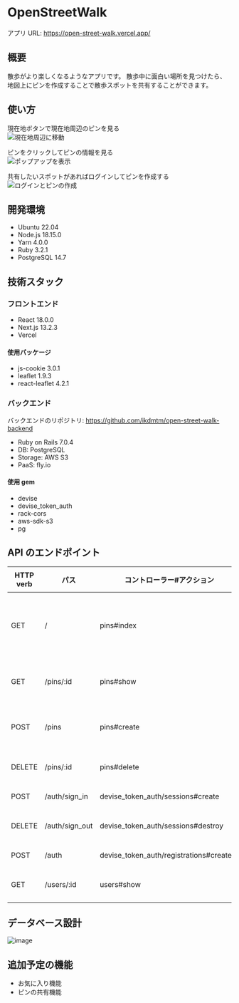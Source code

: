 # OpenStreetWalk

アプリ URL: https://open-street-walk.vercel.app/

## 概要

散歩がより楽しくなるようなアプリです。
散歩中に面白い場所を見つけたら、地図上にピンを作成することで散歩スポットを共有することができます。

## 使い方

現在地ボタンで現在地周辺のピンを見る  
![現在地周辺に移動](https://user-images.githubusercontent.com/77443881/237013966-36a9ca1d-7ccb-4625-8d92-57cb059ba3ba.gif)

ピンをクリックしてピンの情報を見る  
![ポップアップを表示](https://user-images.githubusercontent.com/77443881/237014318-663c2378-7cdb-46e5-939c-706e7893dbcd.gif)

共有したいスポットがあればログインしてピンを作成する  
![ログインとピンの作成](https://user-images.githubusercontent.com/77443881/237014411-d0fba90e-79c5-40af-a807-4e0294183baa.gif)

## 開発環境

-   Ubuntu 22.04
-   Node.js 18.15.0
-   Yarn 4.0.0
-   Ruby 3.2.1
-   PostgreSQL 14.7

## 技術スタック

### フロントエンド

-   React 18.0.0
-   Next.js 13.2.3
-   Vercel

#### 使用パッケージ

-   js-cookie 3.0.1
-   leaflet 1.9.3
-   react-leaflet 4.2.1

### バックエンド

バックエンドのリポジトリ: <https://github.com/ikdmtm/open-street-walk-backend>

-   Ruby on Rails 7.0.4
-   DB: PostgreSQL
-   Storage: AWS S3
-   PaaS: fly.io

#### 使用 gem

-   devise
-   devise_token_auth
-   rack-cors
-   aws-sdk-s3
-   pg

## API のエンドポイント

| HTTP verb | パス           | 　コントローラー#アクション　          | 　機能　                 |
| --------- | -------------- | -------------------------------------- | ------------------------ |
| GET       | /              | pins#index                             | すべてのピンの情報を取得 |
| GET       | /pins/:id      | pins#show                              | ピンの情報を取得         |
| POST      | /pins          | pins#create                            | ピンの新規作成           |
| DELETE    | /pins/:id      | pins#delete                            | ピンの削除               |
| POST      | /auth/sign_in  | devise_token_auth/sessions#create      | ログイン                 |
| DELETE    | /auth/sign_out | devise_token_auth/sessions#destroy     | ログアウト               |
| POST      | /auth          | devise_token_auth/registrations#create | 新規登録                 |
| GET       | /users/:id     | users#show                             | マイページ               |

## データベース設計

![image](https://user-images.githubusercontent.com/77443881/234790573-835c087f-384f-40b0-a0fb-a03813830341.png)

## 追加予定の機能

-   お気に入り機能
-   ピンの共有機能
